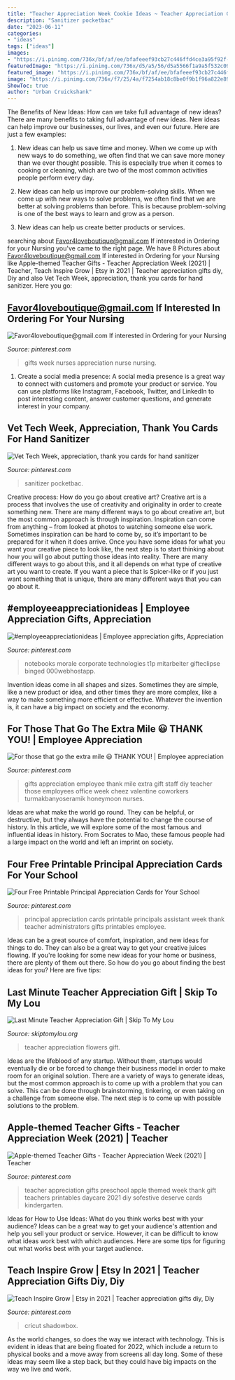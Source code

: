 ```yaml
---
title: "Teacher Appreciation Week Cookie Ideas ~ Teacher Appreciation Gifts Preschool Apple Themed Week Thank Gift Teachers Printables Daycare 2021 Diy Sofestive Deserve Cards Kindergarten"
description: "Sanitizer pocketbac"
date: "2023-06-11"
categories:
- "ideas"
tags: ["ideas"]
images:
- "https://i.pinimg.com/736x/bf/af/ee/bfafeeef93cb27c446ffd4ce3a95f92f--the-ojays-gifts.jpg"
featuredImage: "https://i.pinimg.com/736x/d5/a5/56/d5a5566f1a9a5f532c0980afc7a87a67.jpg"
featured_image: "https://i.pinimg.com/736x/bf/af/ee/bfafeeef93cb27c446ffd4ce3a95f92f--the-ojays-gifts.jpg"
image: "https://i.pinimg.com/736x/f7/25/4a/f7254ab18c8be0f9b1f96a822e89f57b.jpg"
ShowToc: true
author: "Urban Cruickshank"
---
```



The Benefits of New Ideas: How can we take full advantage of new ideas?
There are many benefits to taking full advantage of new ideas. New ideas can help improve our businesses, our lives, and even our future. Here are just a few examples:
1. New ideas can help us save time and money. When we come up with new ways to do something, we often find that we can save more money than we ever thought possible. This is especially true when it comes to cooking or cleaning, which are two of the most common activities people perform every day.

2. New ideas can help us improve our problem-solving skills. When we come up with new ways to solve problems, we often find that we are better at solving problems than before. This is because problem-solving is one of the best ways to learn and grow as a person.

3. New ideas can help us create better products or services.

	

		
searching about Favor4loveboutique@gmail.com If interested in Ordering for your Nursing you've came to the right page. We have 8 Pictures about Favor4loveboutique@gmail.com If interested in Ordering for your Nursing like Apple-themed Teacher Gifts - Teacher Appreciation Week (2021) | Teacher, Teach Inspire Grow | Etsy in 2021 | Teacher appreciation gifts diy, Diy and also Vet Tech Week, appreciation, thank you cards for hand sanitizer. Here you go:
		
    
## Favor4loveboutique@gmail.com If Interested In Ordering For Your Nursing

<img loading=lazy src="https://i.pinimg.com/736x/78/88/f0/7888f0391e7551b4d1fee9774611517f.jpg" onerror="this.onerror=null;this.src='https://tse3.mm.bing.net/th?id=OIP.omLq33aG4m3ao_u_0UeyggHaJ3&amp;pid=15.1';" alt="Favor4loveboutique@gmail.com If interested in Ordering for your Nursing">

_Source: pinterest.com_

>gifts week nurses appreciation nurse nursing. 

	

1. Create a social media presence: A social media presence is a great way to connect with customers and promote your product or service. You can use platforms like Instagram, Facebook, Twitter, and LinkedIn to post interesting content, answer customer questions, and generate interest in your company.

    
## Vet Tech Week, Appreciation, Thank You Cards For Hand Sanitizer

<img loading=lazy src="https://i.pinimg.com/736x/c2/86/3e/c2863e1555c6d50cad39f4eae662f494.jpg" onerror="this.onerror=null;this.src='https://tse1.mm.bing.net/th?id=OIP.j--TjWA_QpgcwQvnNfDj-AHaJ3&amp;pid=15.1';" alt="Vet Tech Week, appreciation, thank you cards for hand sanitizer">

_Source: pinterest.com_

>sanitizer pocketbac. 

	

Creative process: How do you go about creative art?
Creative art is a process that involves the use of creativity and originality in order to create something new. There are many different ways to go about creative art, but the most common approach is through inspiration. Inspiration can come from anything – from looked at photos to watching someone else work. Sometimes inspiration can be hard to come by, so it’s important to be prepared for it when it does arrive. Once you have some ideas for what you want your creative piece to look like, the next step is to start thinking about how you will go about putting those ideas into reality. There are many different ways to go about this, and it all depends on what type of creative art you want to create. If you want a piece that is Spicer-like or if you just want something that is unique, there are many different ways that you can go about it.

    
## #employeeappreciationideas | Employee Appreciation Gifts, Appreciation

<img loading=lazy src="https://i.pinimg.com/736x/f7/25/4a/f7254ab18c8be0f9b1f96a822e89f57b.jpg" onerror="this.onerror=null;this.src='https://tse2.mm.bing.net/th?id=OIP.GxjNy_BxV5wOGMug6GXTQQHaHa&amp;pid=15.1';" alt="#employeeappreciationideas | Employee appreciation gifts, Appreciation">

_Source: pinterest.com_

>notebooks morale corporate technologies t1p mitarbeiter gifteclipse binged 000webhostapp. 

	

Invention ideas come in all shapes and sizes. Sometimes they are simple, like a new product or idea, and other times they are more complex, like a way to make something more efficient or effective. Whatever the invention is, it can have a big impact on society and the economy.

    
## For Those That Go The Extra Mile 😃 THANK YOU! | Employee Appreciation

<img loading=lazy src="https://i.pinimg.com/736x/bf/af/ee/bfafeeef93cb27c446ffd4ce3a95f92f--the-ojays-gifts.jpg" onerror="this.onerror=null;this.src='https://tse4.mm.bing.net/th?id=OIP.psoewQ_3OMRT3cnAfMHAbwHaJ3&amp;pid=15.1';" alt="For those that go the extra mile 😃 THANK YOU! | Employee appreciation">

_Source: pinterest.com_

>gifts appreciation employee thank mile extra gift staff diy teacher those employees office week cheez valentine coworkers turmakbanyoseramik honeymoon nurses. 

	

Ideas are what make the world go round. They can be helpful, or destructive, but they always have the potential to change the course of history. In this article, we will explore some of the most famous and influential ideas in history. From Socrates to Mao, these famous people had a large impact on the world and left an imprint on society.

    
## Four Free Printable Principal Appreciation Cards For Your School

<img loading=lazy src="https://i.pinimg.com/736x/d9/1e/ca/d91ecad5e6288974088b68445527383c.jpg" onerror="this.onerror=null;this.src='https://tse3.mm.bing.net/th?id=OIP.C1qdjHQsYBjwAv_E-92JSAHaLC&amp;pid=15.1';" alt="Four Free Printable Principal Appreciation Cards for Your School">

_Source: pinterest.com_

>principal appreciation cards printable principals assistant week thank teacher administrators gifts printables employee. 

	

Ideas can be a great source of comfort, inspiration, and new ideas for things to do. They can also be a great way to get your creative juices flowing. If you're looking for some new ideas for your home or business, there are plenty of them out there. So how do you go about finding the best ideas for you? Here are five tips: 

    
## Last Minute Teacher Appreciation Gift | Skip To My Lou

<img loading=lazy src="http://www.skiptomylou.org/wp-content/uploads/2010/05/Teacher-Appreciation-Flowers-1.jpg" onerror="this.onerror=null;this.src='https://tse2.mm.bing.net/th?id=OIP.uLRgPUdD4jS4wLIbaUZxGwAAAA&amp;pid=15.1';" alt="Last Minute Teacher Appreciation Gift | Skip To My Lou">

_Source: skiptomylou.org_

>teacher appreciation flowers gift. 

	

Ideas are the lifeblood of any startup. Without them, startups would eventually die or be forced to change their business model in order to make room for an original solution. There are a variety of ways to generate ideas, but the most common approach is to come up with a problem that you can solve. This can be done through brainstorming, tinkering, or even taking on a challenge from someone else. The next step is to come up with possible solutions to the problem.

    
## Apple-themed Teacher Gifts - Teacher Appreciation Week (2021) | Teacher

<img loading=lazy src="https://i.pinimg.com/736x/bd/91/bc/bd91bc02b251e2b4445fd5ab0fc3c0a7.jpg" onerror="this.onerror=null;this.src='https://tse3.mm.bing.net/th?id=OIP.Stm1CQvjd9bh4xF72z-EDQHaLH&amp;pid=15.1';" alt="Apple-themed Teacher Gifts - Teacher Appreciation Week (2021) | Teacher">

_Source: pinterest.com_

>teacher appreciation gifts preschool apple themed week thank gift teachers printables daycare 2021 diy sofestive deserve cards kindergarten. 

	

Ideas for How to Use Ideas: What do you think works best with your audience?
Ideas can be a great way to get your audience's attention and help you sell your product or service. However, it can be difficult to know what ideas work best with which audiences. Here are some tips for figuring out what works best with your target audience.

    
## Teach Inspire Grow | Etsy In 2021 | Teacher Appreciation Gifts Diy, Diy

<img loading=lazy src="https://i.pinimg.com/736x/d5/a5/56/d5a5566f1a9a5f532c0980afc7a87a67.jpg" onerror="this.onerror=null;this.src='https://tse1.mm.bing.net/th?id=OIP.fetHlP8DjHlzDjNxuLX1CgHaJ3&amp;pid=15.1';" alt="Teach Inspire Grow | Etsy in 2021 | Teacher appreciation gifts diy, Diy">

_Source: pinterest.com_

>cricut shadowbox. 

	

As the world changes, so does the way we interact with technology. This is evident in ideas that are being floated for 2022, which include a return to physical books and a move away from screens all day long. Some of these ideas may seem like a step back, but they could have big impacts on the way we live and work.

